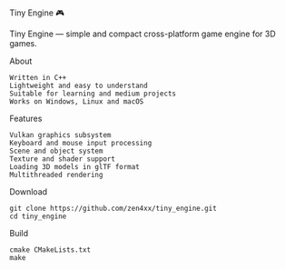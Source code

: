 Tiny Engine 🎮 

Tiny Engine  — simple and compact cross-platform game engine for 3D games.

About

    Written in C++
    Lightweight and easy to understand
    Suitable for learning and medium projects
    Works on Windows, Linux and macOS
     

Features

    Vulkan graphics subsystem
    Keyboard and mouse input processing
    Scene and object system
    Texture and shader support
    Loading 3D models in glTF format
    Multithreaded rendering


Download

    git clone https://github.com/zen4xx/tiny_engine.git
    cd tiny_engine


Build

    cmake CMakeLists.txt
    make
